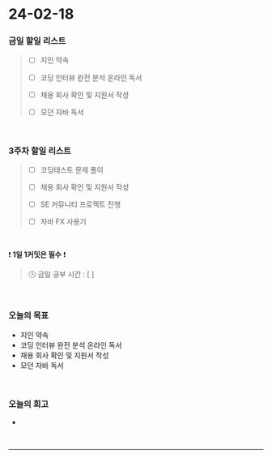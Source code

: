 # 24-02-18
### 금일 할일 리스트
> - [ ]  지인 약속
>
> - [ ]  코딩 인터뷰 완전 분석 온라인 독서
>
> - [ ]  채용 회사 확인 및 지원서 작성
>
> - [ ]  모던 자바 독서

<br/>

### 3주차 할일 리스트  
> - [ ]  코딩테스트 문제 풀이
>
> - [ ]  채용 회사 확인 및 지원서 작성
>
> - [ ]  SE 커뮤니티 프로젝트 진행
>
> - [ ]  자바 FX 사용기

<br/>

❗ **1일 1커밋은 필수** ❗
> 🕒 금일 공부 시간 : [  ]

<br/>

### 오늘의 목표
- 지인 약속
- 코딩 인터뷰 완전 분석 온라인 독서
- 채용 회사 확인 및 지원서 작성
- 모던 자바 독서

<br>

### 오늘의 회고
- 


<br/>

------------  
